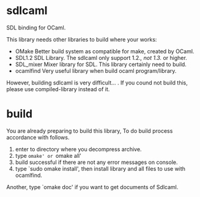 sdlcaml
=======

SDL binding for OCaml.

This library needs other libraries to build where your works:
- OMake
  Better build system as compatible for make, created by OCaml.
- SDL1.2
  SDL Library. The sdlcaml only support 1.2.*, not 1.3.* or higher.
- SDL_mixer
  Mixer library for SDL. This library certainly need to build.
- ocamlfind
  Very useful library when build ocaml program/library.

However, building sdlcaml is very difficult... . If you cound not build this,
please use compiled-library instead of it.

build
=====
You are already preparing to build this library, To do build process accordance with follows.

1. enter to directory where you decompress archive.
2. type `omake' or `omake all'
3. build successful if there are not any error messages on console.
4. type `sudo omake install', then install library and all files to use with ocamlfind.

Another, type `omake doc' if you want to get documents of Sdlcaml.